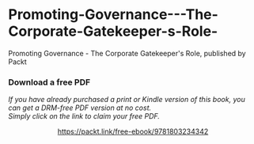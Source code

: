 # Promoting-Governance---The-Corporate-Gatekeeper-s-Role-
Promoting Governance - The Corporate Gatekeeper's Role, published by Packt
### Download a free PDF

 <i>If you have already purchased a print or Kindle version of this book, you can get a DRM-free PDF version at no cost.<br>Simply click on the link to claim your free PDF.</i>
<p align="center"> <a href="https://packt.link/free-ebook/9781803234342">https://packt.link/free-ebook/9781803234342 </a> </p>